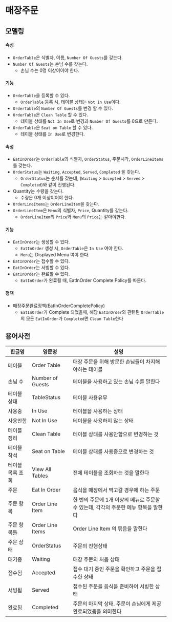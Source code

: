 # 매장주문

## 모델링
#### 속성
- `OrderTable`은 식별자, 이름, `Number Of Guests`를 갖는다.
- `Number Of Guests`는 손님 수를 갖는다.
  - 손님 수는 0명 이상이어야 한다.
#### 기능
- `OrderTable`을 등록할 수 있다.
  - `OrderTable` 등록 시, 테이블 상태는 `Not In Use`이다.
- `OrderTable`의 `Number Of Guests`를 변경 할 수 있다.
- `OrderTable`은 `Clean Table` 할 수 있다.
  - 테이블 상태를 `Not In Use`로 변경과 `Number Of Guests`를 0으로 만든다.
- `OrderTable`은 `Seat on Table` 할 수 있다.
  - 테이블 상태를 `In Use`로 변경한다.
  
#### 속성
- `EatInOrder`는 `OrderTable`의 식별자, `OrderStatus`, 주문시각, `OrderLineItems`를 갖는다.
- `OrderStatus`는 `Waiting`, `Accepted`, `Served`, `Completed` 을 갖는다.
  - `OrderStatus`는 순서를 갖는데, (`Waiting` > `Accepted` > `Served` > `Completed`)와 같이 진행된다.
- Quantity는 수량을 갖는다.
  - 수량은 0개 이상이어야 한다.
- `OrderLineItems`는 `OrderLineItem`을 갖는다.
- `OrderLineItem`은 `Menu`의 식별자, `Price`, Quantity를 갖는다.
  - `OrderLineItem`의 `Price`와 `Menu`의 `Price`는 같아야한다.
#### 기능
- `EatInOrder`는 생성할 수 있다.
  - `EatInOrder` 생성 시, `OrderTable`은  `In Use` 여야 한다.
  - `Menu`는 Displayed Menu 여야 한다.
- `EatInOrder`는 접수할 수 있다.
- `EatInOrder`는 서빙할 수 있다.
- `EatInOrder`는 완료할 수 있다.
  - `EatInOrder`가 완료될 때, EatInOrder Complete Policy를 따른다.

#### 정책
- 매장주문완료정책(EatInOrderCompletePolicy)
  - `EatInOrder`가 Complete 되었을때, 해당 `EatInOrder`와 관련된 `OrderTable`의 모든 `EatInOrder`가 `Completed`면 `Clean Table`한다


## 용어사전
| 한글명 | 영문명 | 설명 |
| --- | --- | --- |
| 테이블 | Order Table | 매장 주문을 위해 방문한 손님들이 차지해야하는 테이블 |
| 손님 수 | Number of Guests | 테이블을 사용하고 있는 손님 수를 말한다 |
| 테이블 상태 | TableStatus | 테이블 사용유무 |
| 사용중 | In Use | 테이블을 사용하는 상태 |
| 사용안함 | Not In Use | 테이블을 사용하지 않는 상태 |
| 테이블 정리 | Clean Table | 테이블 상태를 사용안함으로 변경하는 것 |
| 테이블 착석 | Seat on Table | 테이블 상태를 사용중으로 변경하는 것 |
| 테이블 목록 조회 | View All Tables | 전체 테이블을 조회하는 것을 말한다 |
| 주문 | Eat In Order | 음식을 매장에서 먹고갈 경우에 하는 주문 |
| 주문 항목 | Order Line Item | 한 번의 주문에 1개 이상의 메뉴로 주문할 수 있는데, 각각의 주문한 메뉴 항목을 말한다 |
| 주문 항목들 | Order Line Items | Order Line Item 의 묶음을 말한다 |
| 주문 상태 | OrderStatus | 주문의 진행상태 |
| 대기중 | Waiting | 매장 주문의 처음 상태 |
| 접수됨 | Accepted | 접수 대기 중인 주문을 확인하고 주문을 접수한 상태 |
| 서빙됨 | Served | 접수된 주문을 음식을 준비하여 서빙한 상태 |
| 완료됨 | Completed | 주문의 마지막 상태. 주문이 손님에게 제공 완료되었음을 의미한다 |
